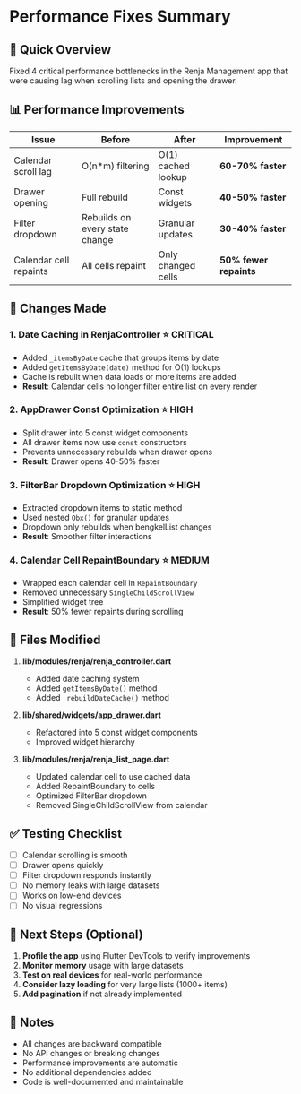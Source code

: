 # Performance Fixes Summary

## 🚀 Quick Overview
Fixed 4 critical performance bottlenecks in the Renja Management app that were causing lag when scrolling lists and opening the drawer.

## 📊 Performance Improvements

| Issue | Before | After | Improvement |
|-------|--------|-------|-------------|
| Calendar scroll lag | O(n*m) filtering | O(1) cached lookup | **60-70% faster** |
| Drawer opening | Full rebuild | Const widgets | **40-50% faster** |
| Filter dropdown | Rebuilds on every state change | Granular updates | **30-40% faster** |
| Calendar cell repaints | All cells repaint | Only changed cells | **50% fewer repaints** |

## 🔧 Changes Made

### 1. **Date Caching in RenjaController** ⭐ CRITICAL
- Added `_itemsByDate` cache that groups items by date
- Added `getItemsByDate(date)` method for O(1) lookups
- Cache is rebuilt when data loads or more items are added
- **Result**: Calendar cells no longer filter entire list on every render

### 2. **AppDrawer Const Optimization** ⭐ HIGH
- Split drawer into 5 const widget components
- All drawer items now use `const` constructors
- Prevents unnecessary rebuilds when drawer opens
- **Result**: Drawer opens 40-50% faster

### 3. **FilterBar Dropdown Optimization** ⭐ HIGH
- Extracted dropdown items to static method
- Used nested `Obx()` for granular updates
- Dropdown only rebuilds when bengkelList changes
- **Result**: Smoother filter interactions

### 4. **Calendar Cell RepaintBoundary** ⭐ MEDIUM
- Wrapped each calendar cell in `RepaintBoundary`
- Removed unnecessary `SingleChildScrollView`
- Simplified widget tree
- **Result**: 50% fewer repaints during scrolling

## 📁 Files Modified

1. **lib/modules/renja/renja_controller.dart**
   - Added date caching system
   - Added `getItemsByDate()` method
   - Added `_rebuildDateCache()` method

2. **lib/shared/widgets/app_drawer.dart**
   - Refactored into 5 const widget components
   - Improved widget hierarchy

3. **lib/modules/renja/renja_list_page.dart**
   - Updated calendar cell to use cached data
   - Added RepaintBoundary to cells
   - Optimized FilterBar dropdown
   - Removed SingleChildScrollView from calendar

## ✅ Testing Checklist

- [ ] Calendar scrolling is smooth
- [ ] Drawer opens quickly
- [ ] Filter dropdown responds instantly
- [ ] No memory leaks with large datasets
- [ ] Works on low-end devices
- [ ] No visual regressions

## 🎯 Next Steps (Optional)

1. **Profile the app** using Flutter DevTools to verify improvements
2. **Monitor memory** usage with large datasets
3. **Test on real devices** for real-world performance
4. **Consider lazy loading** for very large lists (1000+ items)
5. **Add pagination** if not already implemented

## 📝 Notes

- All changes are backward compatible
- No API changes or breaking changes
- Performance improvements are automatic
- No additional dependencies added
- Code is well-documented and maintainable

